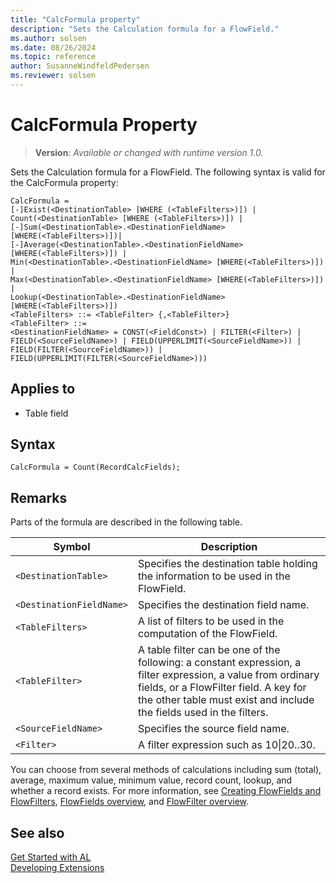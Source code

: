 ```yaml
---
title: "CalcFormula property"
description: "Sets the Calculation formula for a FlowField."
ms.author: solsen
ms.date: 08/26/2024
ms.topic: reference
author: SusanneWindfeldPedersen
ms.reviewer: solsen
---
```

[//]: # (START>DO_NOT_EDIT)
[//]: # (IMPORTANT:Do not edit any of the content between here and the END>DO_NOT_EDIT.)
[//]: # (Any modifications should be made in the .xml files in the ModernDev repo.)
# CalcFormula Property
> **Version**: _Available or changed with runtime version 1.0._

Sets the Calculation formula for a FlowField.
The following syntax is valid for the CalcFormula property:

```
CalcFormula =
[-]Exist(<DestinationTable> [WHERE (<TableFilters>)]) |
Count(<DestinationTable> [WHERE (<TableFilters>)]) |
[-]Sum(<DestinationTable>.<DestinationFieldName> [WHERE(<TableFilters>)])|
[-]Average(<DestinationTable>.<DestinationFieldName> [WHERE(<TableFilters>)]) |
Min(<DestinationTable>.<DestinationFieldName> [WHERE(<TableFilters>)]) |
Max(<DestinationTable>.<DestinationFieldName> [WHERE(<TableFilters>)]) |
Lookup(<DestinationTable>.<DestinationFieldName> [WHERE(<TableFilters>)])
<TableFilters> ::= <TableFilter> {,<TableFilter>}
<TableFilter> ::=
<DestinationFieldName> = CONST(<FieldConst>) | FILTER(<Filter>) | FIELD(<SourceFieldName>) | FIELD(UPPERLIMIT(<SourceFieldName>)) |
FIELD(FILTER(<SourceFieldName>)) | FIELD(UPPERLIMIT(FILTER(<SourceFieldName>)))
```


## Applies to
-   Table field

[//]: # (IMPORTANT: END>DO_NOT_EDIT)

## Syntax

```AL
CalcFormula = Count(RecordCalcFields);
```
  
## Remarks

Parts of the formula are described in the following table.  

|Symbol|Description|  
|------|-----------|  
|`<DestinationTable>`|Specifies the destination table holding the information to be used in the FlowField.|
|`<DestinationFieldName>`|Specifies the destination field name.|
|`<TableFilters>`|A list of filters to be used in the computation of the FlowField.|  
|`<TableFilter>`|A table filter can be one of the following: a constant expression, a filter expression, a value from ordinary fields, or a FlowFilter field. A key for the other table must exist and include the fields used in the filters.|  
|`<SourceFieldName>`|Specifies the source field name.|
|`<Filter>`|A filter expression such as 10&#124;20..30.|  

You can choose from several methods of calculations including sum (total), average, maximum value, minimum value, record count, lookup, and whether a record exists. For more information, see [Creating FlowFields and FlowFilters](../devenv-creating-flowfields-and-flowfilters.md), [FlowFields overview](../devenv-flowfields.md), and [FlowFilter overview](../devenv-flowfilter-overview.md).

## See also

[Get Started with AL](../devenv-get-started.md)  
[Developing Extensions](../devenv-dev-overview.md)  
